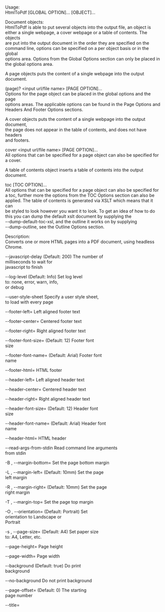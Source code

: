 Usage:  
  HtmlToPdf [GLOBAL OPTION]... [OBJECT]... <output file>  
  
Document objects:  
  HtmlToPdf is able to put several objects into the output file, an object is  
  either a single webpage, a cover webpage or a table of contents.  The objects  
  are put into the output document in the order they are specified on the  
  command line, options can be specified on a per object basis or in the global  
  options area. Options from the Global Options section can only be placed in  
  the global options area.  
  
  A page objects puts the content of a single webpage into the output document.  
  
  (page)? <input url/file name> [PAGE OPTION]...  
  Options for the page object can be placed in the global options and the page  
  options areas. The applicable options can be found in the Page Options and  
  Headers And Footer Options sections.  
  
  A cover objects puts the content of a single webpage into the output document,  
  the page does not appear in the table of contents, and does not have headers  
  and footers.  
  
  cover <input url/file name> [PAGE OPTION]...  
  All options that can be specified for a page object can also be specified for  
  a cover.  
  
  A table of contents object inserts a table of contents into the output  
  document.  
  
  toc [TOC OPTION]...  
  All options that can be specified for a page object can also be specified for  
  a toc, further more the options from the TOC Options section can also be  
  applied. The table of contents is generated via XSLT which means that it can  
  be styled to look however you want it to look. To get an idea of how to do  
  this you can dump the default xslt document by supplying the  
  --dump-default-toc-xsl, and the outline it works on by supplying  
  --dump-outline, see the Outline Options section.  
  
Description:  
  Converts one or more HTML pages into a PDF document, using headless Chrome.  
  
  --javascript-delay                               (Default: 200) The number of  
                                                   milliseconds to wait for  
                                                   javascript to finish  
  
  --log-level                                      (Default: Info) Set log level  
                                                   to: none, error, warn, info,  
                                                   or debug  
  
  --user-style-sheet                               Specify a user style sheet,  
                                                   to load with every page  
  
  --footer-left=<text>                             Left aligned footer text  
  
  --footer-center=<text>                           Centered footer text  
  
  --footer-right=<text>                            Right aligned footer text  
  
  --footer-font-size=<size>                        (Default: 12) Footer font  
                                                   size  
  
  --footer-font-name=<name>                        (Default: Arial) Footer font  
                                                   name  
  
  --footer-html=<url>                              HTML footer  
  
  --header-left=<text>                             Left aligned header text  
  
  --header-center=<text>                           Centered header text  
  
  --header-right=<text>                            Right aligned header text  
  
  --header-font-size=<size>                        (Default: 12) Header font  
                                                   size  
  
  --header-font-name=<name>                        (Default: Arial) Header font  
                                                   name  
  
  --header-html=<url>                              HTML header  
  
  --read-args-from-stdin                           Read command line arguments  
                                                   from stdin  
  
  -B <unitreal>, --margin-bottom=<unitreal>        Set the page bottom margin  
  
  -L <unitreal>, --margin-left=<unitreal>          (Default: 10mm) Set the page  
                                                   left margin  
  
  -R <unitreal>, --margin-right=<unitreal>         (Default: 10mm) Set the page  
                                                   right margin  
  
  -T <unitreal>, --margin-top=<unitreal>           Set the page top margin  
  
  -O <orientation>, --orientation=<orientation>    (Default: Portrait) Set  
                                                   orientation to Landscape or  
                                                   Portrait  
  
  -s <Size>, --page-size=<Size>                    (Default: A4) Set paper size  
                                                   to: A4, Letter, etc.  
  
  --page-height=<unitreal>                         Page height  
  
  --page-width=<unitreal>                          Page width  
  
  --background                                     (Default: true) Do print  
                                                   background  
  
  --no-background                                  Do not print background  
  
  --page-offset=<offset>                           (Default: 0) The starting  
                                                   page number  
  
  --title=<title>                                  The title of the generated  
                                                   pdf file. The title of the  
                                                   first document is used if not  
                                                   specified.  
  
  -h, --help                                       Display this help screen.  
  
  -V, --version                                    Display version information.  
  
  --dump-default-toc-xsl                           Dumps the default TOC XSL  
                                                   style sheet to the standard  
                                                   output (STDOUT) stream.  
  
  --dump-outline                                   Dump the outline to a file.  
  
  --enable-local-file-access                       Allowed conversion of a local  
                                                   file to read in other local  
                                                   files.  
  
  --disable-local-file-access                      Do not allowed conversion of  
                                                   a local file to read in other  
                                                   local files, unless  
                                                   explicitly allowed with  
                                                   --allow (default)  
  
  --disable-dotted-lines                           Do not use dotted lines in  
                                                   the toc  
  
  --additional-arguments                           Additional arguments to pass  
                                                   to the browser instance  
  
  
Page sizes:  
  The default page size of the rendered document is A4, but by using the  
  --page-size option this can be changed to almost anything else, such as: A3,  
  Letter and Legal.  For a full list of supported pages sizes please see  
  <https://qt-project.org/doc/qt-4.8/qprinter.html#PaperSize-enum>.  
  
  For a more fine grained control over the page size the --page-height and  
  --page-width options may be used  
  
Reading arguments from stdin:  
  If you need to convert a lot of pages in a batch, and you feel that  
  HtmlToPdf is a bit too slow to start up, then you should try  
  --read-args-from-stdin,  
  
  When --read-args-from-stdin each line of input sent to HtmlToPdf on stdin  
  will act as a separate invocation of HtmlToPdf, with the arguments specified  
  on the given line combined with the arguments given to HtmlToPdf  
  
  For example one could do the following:  
  
  echo "https://qt-project.org/doc/qt-4.8/qapplication.html qapplication.pdf" >>  
  cmds  
  echo "cover google.com https://en.wikipedia.org/wiki/Qt_(software) qt.pdf" >>  
  cmds  
  HtmlToPdf --read-args-from-stdin --book < cmds  
  
Footers And Headers:  
  Headers and footers can be added to the document by the --header-* and  
  --footer* arguments respectively.  In header and footer text string supplied  
  to e.g. --header-left, the following variables will be substituted.  
  
   * [page]       Replaced by the number of the pages currently being printed  
   * [frompage]   Replaced by the number of the first page to be printed  
   * [topage]     Replaced by the number of the last page to be printed  
   * [webpage]    Replaced by the URL of the page being printed  
   * [section]    Replaced by the name of the current section  
   * [subsection] Replaced by the name of the current subsection  
   * [date]       Replaced by the current date in system local format  
   * [isodate]    Replaced by the current date in ISO 8601 extended format  
   * [time]       Replaced by the current time in system local format  
   * [title]      Replaced by the title of the of the current page object  
   * [doctitle]   Replaced by the title of the output document  
   * [sitepage]   Replaced by the number of the page in the current site being  
   converted  
   * [sitepages]  Replaced by the number of pages in the current site being  
   converted  
  
  
  As an example specifying --header-right "Page [page] of [topage]", will result  
  in the text "Page x of y" where x is the number of the current page and y is  
  the number of the last page, to appear in the upper left corner in the  
  document.  
  
  Headers and footers can also be supplied with HTML documents. As an example  
  one could specify --header-html header.html, and use the following content in  
  header.html:  
  
  <!DOCTYPE html>  
  <html><head><script>  
  function subst() {  
      var vars = {};  
      var query_strings_from_url =  
      document.location.search.substring(1).split('&');  
      for (var query_string in query_strings_from_url) {  
          if (query_strings_from_url.hasOwnProperty(query_string)) {  
              var temp_var = query_strings_from_url[query_string].split('=', 2);  
              vars[temp_var[0]] = decodeURI(temp_var[1]);  
          }  
      }  
      var css_selector_classes = ['page', 'frompage', 'topage', 'webpage',  
      'section', 'subsection', 'date', 'isodate', 'time', 'title', 'doctitle',  
      'sitepage', 'sitepages'];  
      for (var css_class in css_selector_classes) {  
          if (css_selector_classes.hasOwnProperty(css_class)) {  
              var element =  
              document.getElementsByClassName(css_selector_classes[css_class]);  
              for (var j = 0; j < element.length; ++j) {  
                  element[j].textContent =  
                  vars[css_selector_classes[css_class]];  
              }  
          }  
      }  
  }  
  </script></head><body style="border:0; margin: 0;" onload="subst()">  
  <table style="border-bottom: 1px solid black; width: 100%">  
    <tr>  
      <td class="section"></td>  
      <td style="text-align:right">  
        Page <span class="page"></span> of <span class="topage"></span>  
      </td>  
    </tr>  
  </table>  
  </body></html>  
  
  
  As can be seen from the example, the arguments are sent to the header/footer  
  html documents in get fashion.  
  
Outlines:  
  HtmlToPdf has support for PDF outlines also known as book  
  marks, this can be enabled by specifying the --outline switch. The outlines  
  are generated based on the <h?> tags, for a in-depth description of how this  
  is done see the Table Of Contents section.  
  
  The outline tree can sometimes be very deep, if the <h?> tags where spread to  
  generous in the HTML document.  The --outline-depth switch can be used to  
  bound this.  
  
Table Of Contents:  
  A table of contents can be added to the document by adding a toc object to the  
  command line. For example:  
  
  HtmlToPdf toc https://qt-project.org/doc/qt-4.8/qstring.html qstring.pdf  
  
  The table of contents is generated based on the H tags in the input documents.  
  First a XML document is generated, then it is converted to HTML using XSLT.  
  
  The generated XML document can be viewed by dumping it to a file using the  
  --dump-outline switch. For example:  
  
  HtmlToPdf --dump-outline toc.xml  
  https://qt-project.org/doc/qt-4.8/qstring.html qstring.pdf  
  
  The XSLT document can be specified using the --xsl-style-sheet switch. For  
  example:  
  
  HtmlToPdf toc --xsl-style-sheet my.xsl  
  https://qt-project.org/doc/qt-4.8/qstring.html qstring.pdf  
  
  The --dump-default-toc-xsl switch can be used to dump the default XSLT style  
  sheet to stdout. This is a good start for writing your own style sheet  
  
  HtmlToPdf --dump-default-toc-xsl  
  The XML document is in the namespace "http://wkhtmltopdf.org/outline" it has a  
  root node called "outline" which contains a number of "item" nodes. An item  
  can contain any number of item. These are the outline subsections to the  
  section the item represents. A item node has the following attributes:  
  
 * "title" the name of the section.  
 * "page" the page number the section occurs on.  
 * "link" a URL that links to the section.  
 * "backLink" the name of the anchor the section will link back to.  
  
  The remaining TOC options only affect the default style sheet so they will not  
  work when specifying a custom style sheet.  
